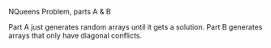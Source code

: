NQueens Problem, parts A & B

Part A just generates random arrays until it gets a solution.
Part B generates arrays that only have diagonal conflicts.
